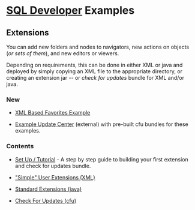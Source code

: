 # [SQL Developer](http://www.oracle.com/technetwork/developer-tools/sql-developer/) Examples
## Extensions
You can add new folders and nodes to navigators, new actions on objects (*or sets of them*), and new editors or viewers.

Depending on requirements, this can be done in either XML or java and deployed by simply copying an XML file to the appropriate directory, or creating an extension jar -- or *check for updates* bundle for XML and/or java.

### New

* [XML Based Favorites Example](xml/favorites)


* [Example Update Center](https://github.com/bjeffrie/sqldev-update-center) (external) with pre-built cfu bundles for these examples. 

### Contents

* [Set Up / Tutorial](./setup.md) - A step by step guide to building your first extension and check for updates bundle.


* ["Simple" User Extensions (XML)](xml)


* [Standard Extensions (java)](java)


* [Check For Updates (cfu)](cfu)
 